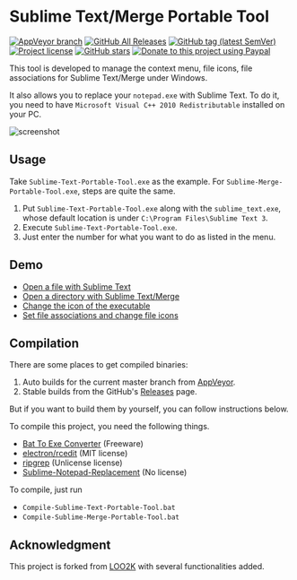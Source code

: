 # Sublime Text/Merge Portable Tool

[![AppVeyor branch](https://ci.appveyor.com/project/jfcherng/sublime-portable-tool)](https://img.shields.io/appveyor/ci/jfcherng/Sublime-Portable-Tool/master?style=flat-square&logo=appveyor)
[![GitHub All Releases](https://github.com/jfcherng/Sublime-Text-Portable-Tool/releases)](https://img.shields.io/github/downloads/jfcherng/Sublime-Text-Portable-Tool/total?style=flat-square&logo=github)
[![GitHub tag (latest SemVer)](https://github.com/jfcherng/Sublime-Text-Portable-Tool/tags)](https://img.shields.io/github/tag/jfcherng/Sublime-Text-Portable-Tool?style=flat-square&logo=github)
[![Project license](https://github.com/jfcherng/Sublime-Text-Portable-Tool/blob/master/LICENSE)](https://img.shields.io/github/license/jfcherng/Sublime-Text-Portable-Tool?style=flat-square&logo=github)
[![GitHub stars](https://github.com/jfcherng/Sublime-Text-Portable-Tool/stargazers)](https://img.shields.io/github/stars/jfcherng/Sublime-Text-Portable-Tool?style=flat-square&logo=github)
[![Donate to this project using Paypal](https://www.paypal.me/jfcherng/5usd)](https://img.shields.io/badge/paypal-donate-blue.svg?style=flat-square&logo=paypal)

This tool is developed to manage the context menu, file icons,
file associations for Sublime Text/Merge under Windows.

It also allows you to replace your `notepad.exe` with Sublime Text.
To do it, you need to have `Microsoft Visual C++ 2010 Redistributable` installed on your PC.

![screenshot](https://raw.githubusercontent.com/jfcherng/Sublime-Text-Portable-Tool/gh-pages/images/interface.png)


## Usage

Take `Sublime-Text-Portable-Tool.exe` as the example.
For `Sublime-Merge-Portable-Tool.exe`, steps are quite the same.

1. Put `Sublime-Text-Portable-Tool.exe` along with the `sublime_text.exe`,
   whose default location is under `C:\Program Files\Sublime Text 3`.
1. Execute `Sublime-Text-Portable-Tool.exe`.
1. Just enter the number for what you want to do as listed in the menu.


## Demo

- [Open a file with Sublime Text](https://raw.githubusercontent.com/jfcherng/Sublime-Text-Portable-Tool/gh-pages/images/file.png)
- [Open a directory with Sublime Text/Merge](https://raw.githubusercontent.com/jfcherng/Sublime-Text-Portable-Tool/gh-pages/images/dir.png)
- [Change the icon of the executable](https://raw.githubusercontent.com/jfcherng/Sublime-Text-Portable-Tool/gh-pages/images/change_exe_icon.png)
- [Set file associations and change file icons](https://raw.githubusercontent.com/jfcherng/Sublime-Text-Portable-Tool/gh-pages/images/change_file_icon.png)


## Compilation

There are some places to get compiled binaries:

1. Auto builds for the current master branch from
   [AppVeyor](https://ci.appveyor.com/project/jfcherng/sublime-portable-tool/build/artifacts).
1. Stable builds from the GitHub's
   [Releases](https://github.com/jfcherng/Sublime-Portable-Tool/releases) page.

But if you want to build them by yourself, you can follow instructions below.

To compile this project, you need the following things.

- [Bat To Exe Converter](http://www.f2ko.de/en/b2e.php) (Freeware)
- [electron/rcedit](https://github.com/electron/rcedit) (MIT license)
- [ripgrep](https://github.com/BurntSushi/ripgrep) (Unlicense license)
- [Sublime-Notepad-Replacement](https://github.com/grumpydev/Sublime-Notepad-Replacement) (No license)

To compile, just run

- `Compile-Sublime-Text-Portable-Tool.bat`
- `Compile-Sublime-Merge-Portable-Tool.bat`


## Acknowledgment

This project is forked from [LOO2K](https://github.com/loo2k/Sublime-Text-Portable-Tool)
with several functionalities added.
